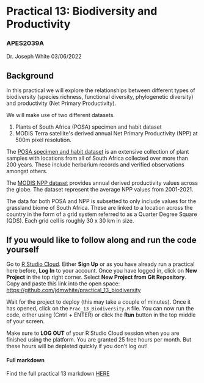 # Practical 13: Biodiversity and Productivity
### APES2039A
Dr. Joseph White
03/06/2022

## Background

In this practical we will explore the relationships between different types of biodiversity (species richness, functional diversity, phylogenetic diversity) and productivity (Net Primary Productivity).

We will make use of two different datasets. 

1) Plants of South Africa (POSA) specimen and habit dataset
2) MODIS Terra satellite's derived annual Net Primary Productivity (NPP) at 500m pixel resolution.

The [POSA specimen and habit dataset](http://posa.sanbi.org/) is an extensive collection of plant samples with locations from all of South Africa collected over more than 200 years. These include herbarium records and verified observations amongst others. 

The [MODIS NPP dataset](https://lpdaac.usgs.gov/products/mod17a3hgfv006/) provides annual derived productivity values across the globe. The dataset represent the average NPP values from 2001-2021.

The data for both POSA and NPP is subsetted to only include values for the grassland biome of South Africa. These are linked to a location across the country in the form of a grid system referred to as a Quarter Degree Square (QDS). Each grid cell is roughly 30 x 30 km in size.

## If you would like to follow along and run the code yourself

Go to [R Studio Cloud](https://rstudio.cloud/). Either **Sign Up** or as you have already run a practical here before, **Log In** to your account. Once you have logged in, click on **New Project** in the top right corner. Select **New Project from Git Repository**. Copy and paste this link into the open space: https://github.com/jdmwhite/practical_13_biodiversity

Wait for the project to deploy (this may take a couple of minutes). Once it has opened, click on the `Prac_13_Biodiversity.R` file. You can now run the code, either using (Cntrl + ENTER) or click the **Run** button in the top middle of your screen.

Make sure to **LOG OUT** of your R Studio Cloud session when you are finished using the platform. You are granted 25 free hours per month. But these hours will be depleted quickly if you don't log out!

#### Full markdown

Find the full practical 13 markdown [HERE](https://github.com/jdmwhite/practical_13_biodiversity/blob/main/Prac_13_Biodiversity.md)
